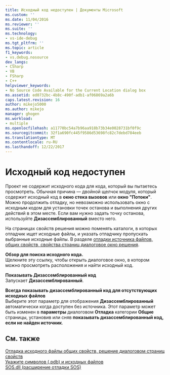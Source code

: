 ```yaml
---
title: Исходный код недоступен | Документы Microsoft
ms.custom: ''
ms.date: 11/04/2016
ms.reviewer: ''
ms.suite: ''
ms.technology:
- vs-ide-debug
ms.tgt_pltfrm: ''
ms.topic: article
f1_keywords:
- vs.debug.nosource
dev_langs:
- CSharp
- VB
- FSharp
- C++
helpviewer_keywords:
- No Source Code Available for the Current Location dialog box
ms.assetid: ed0732bc-4b8c-490f-adb1-af06869a2a6b
caps.latest.revision: 16
author: mikejo5000
ms.author: mikejo
manager: ghogen
ms.workload:
- multiple
ms.openlocfilehash: a11770bc54a7b96aa918b73b34e0028731bf0f9c
ms.sourcegitcommit: 32f1a690fc445f9586d53698fc82c7debd784eeb
ms.translationtype: MT
ms.contentlocale: ru-RU
ms.lasthandoff: 12/22/2017
---
```

# <a name="no-source-available"></a>Исходный код недоступен
Проект не содержит исходного кода для кода, который вы пытаетесь просмотреть. Обычная причина — двойной щелчок модуля, который содержит исходный код в **окно стека вызовов** или **окно "Потоки"**. Можно продолжить отладку, но невозможно использовать окно с исходным кодом для установки точек останова и выполнения других действий в этом месте. Если вам нужно задать точку останова, используйте **Дизассемблированный** вместо него.  
  
 На страницах свойств решения можно поменять каталоги, в которых отладчик ищет исходные файлы, и указать отладчику пропускать выбранные исходные файлы. В разделе [отладки источника файлов, общих свойств, свойства страниц диалоговое окно решения](../debugger/debug-source-files-common-properties-solution-property-pages-dialog-box.md).  
  
 **Обзор для поиска исходного кода.**  
 Щелкните эту ссылку, чтобы открыть диалоговое окно, в котором можно просмотреть расположения и найти исходный код.  
  
 **Показывать Дизассемблированный код**  
 Запускает **Дизассемблированный**.  
  
 **Всегда показывать дизассемблированный код для отсутствующих исходных файлов**  
 Выберите этот параметр для отображения **Дизассемблированный** автоматически когда доступен без источника. Этот параметр может быть изменен в **параметры** диалоговом **Отладка** категории **Общие** страницы, установив или сняв **показывать дизассемблированный код, если не найден источник**.  
  
## <a name="see-also"></a>См. также  
 [Отладка исходного файлы общих свойств, решение диалоговом страниц свойств](../debugger/debug-source-files-common-properties-solution-property-pages-dialog-box.md)   
 [Укажите символов (.pdb) и исходных файлов](../debugger/specify-symbol-dot-pdb-and-source-files-in-the-visual-studio-debugger.md)   
 [SOS.dll (расширение отладки SOS)](/dotnet/framework/tools/sos-dll-sos-debugging-extension)